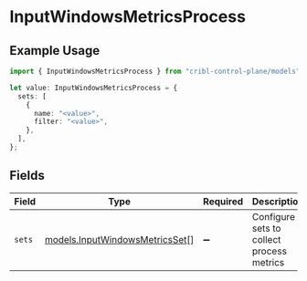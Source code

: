 # InputWindowsMetricsProcess

## Example Usage

```typescript
import { InputWindowsMetricsProcess } from "cribl-control-plane/models";

let value: InputWindowsMetricsProcess = {
  sets: [
    {
      name: "<value>",
      filter: "<value>",
    },
  ],
};
```

## Fields

| Field                                                                  | Type                                                                   | Required                                                               | Description                                                            |
| ---------------------------------------------------------------------- | ---------------------------------------------------------------------- | ---------------------------------------------------------------------- | ---------------------------------------------------------------------- |
| `sets`                                                                 | [models.InputWindowsMetricsSet](../models/inputwindowsmetricsset.md)[] | :heavy_minus_sign:                                                     | Configure sets to collect process metrics                              |